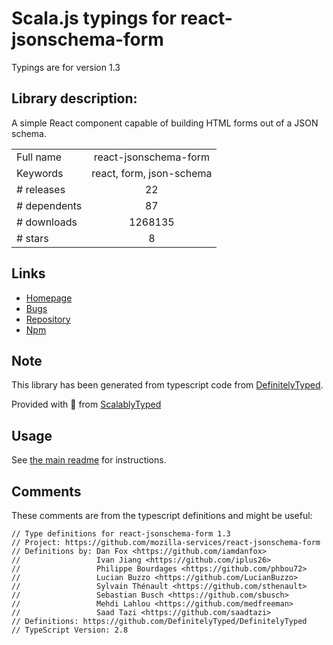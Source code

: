 
# Scala.js typings for react-jsonschema-form

Typings are for version 1.3

## Library description:
A simple React component capable of building HTML forms out of a JSON schema.

|                    |                 |
| ------------------ | :-------------: |
| Full name          | react-jsonschema-form |
| Keywords           | react, form, json-schema |
| # releases         | 22 |
| # dependents       | 87 |
| # downloads        | 1268135 |
| # stars            | 8 |

## Links
- [Homepage](https://github.com/mozilla-services/react-jsonschema-form#readme)
- [Bugs](https://github.com/mozilla-services/react-jsonschema-form/issues)
- [Repository](https://github.com/mozilla-services/react-jsonschema-form)
- [Npm](https://www.npmjs.com/package/react-jsonschema-form)
    


## Note
This library has been generated from typescript code from [DefinitelyTyped](https://definitelytyped.org).

Provided with :purple_heart: from [ScalablyTyped](https://github.com/oyvindberg/ScalablyTyped)

## Usage
See [the main readme](../../readme.md) for instructions.

## Comments

These comments are from the typescript definitions and might be useful:
```
// Type definitions for react-jsonschema-form 1.3
// Project: https://github.com/mozilla-services/react-jsonschema-form
// Definitions by: Dan Fox <https://github.com/iamdanfox>
//                 Ivan Jiang <https://github.com/iplus26>
//                 Philippe Bourdages <https://github.com/phbou72>
//                 Lucian Buzzo <https://github.com/LucianBuzzo>
//                 Sylvain Thénault <https://github.com/sthenault>
//                 Sebastian Busch <https://github.com/sbusch>
//                 Mehdi Lahlou <https://github.com/medfreeman>
//                 Saad Tazi <https://github.com/saadtazi>
// Definitions: https://github.com/DefinitelyTyped/DefinitelyTyped
// TypeScript Version: 2.8

```

